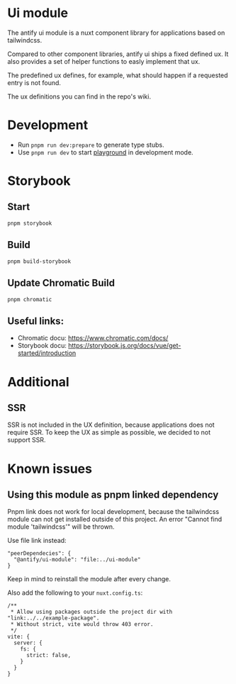 # Ui module

The antify ui module is a nuxt component library for applications based on tailwindcss.

Compared to other component libraries, antify ui ships a fixed defined ux.
It also provides a set of helper functions to easly implement that ux.

The predefined ux defines, for example, what should happen if a requested 
entry is not found.

The ux definitions you can find in the repo's wiki.

# Development

- Run `pnpm run dev:prepare` to generate type stubs.
- Use `pnpm run dev` to start [playground](playground) in development mode.

# Storybook
## Start
```
pnpm storybook
```

## Build
```
pnpm build-storybook
```

## Update Chromatic Build
```
pnpm chromatic
```

## Useful links:

- Chromatic docu: https://www.chromatic.com/docs/
- Storybook docu: https://storybook.js.org/docs/vue/get-started/introduction

# Additional

## SSR
SSR is not included in the UX definition, because applications does not require SSR.
To keep the UX as simple as possible, we decided to not support SSR.

# Known issues

## Using this module as pnpm linked dependency

Pnpm link does not work for local development, because the tailwindcss module can not 
get installed outside of this project. An error "Cannot find module 'tailwindcss'" will be thrown.

Use file link instead: 
```
"peerDependecies": {
  "@antify/ui-module": "file:../ui-module"
}
```

Keep in mind to reinstall the module after every change.

Also add the following to your `nuxt.config.ts`:
```
/**
 * Allow using packages outside the project dir with "link:../../example-package".
 * Without strict, vite would throw 403 error.
 */
vite: {
  server: {
    fs: {
      strict: false,
    }
  }
}
```
